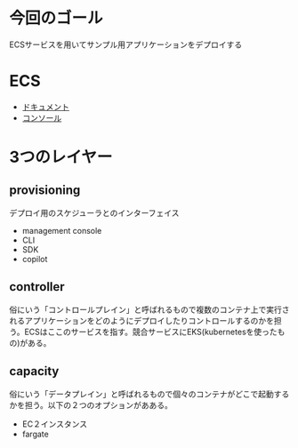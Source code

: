 # 今回のゴール
ECSサービスを用いてサンプル用アプリケーションをデプロイする

# ECS
- [ドキュメント](https://docs.aws.amazon.com/ja_jp/ecs/)
- [コンソール](https://us-east-1.console.aws.amazon.com/vpcconsole/home?region=us-east-1#Home:)

# 3つのレイヤー
## provisioning
デプロイ用のスケジューラとのインターフェイス
- management console
- CLI
- SDK
- copilot

## controller
俗にいう「コントロールプレイン」と呼ばれるもので複数のコンテナ上で実行されるアプリケーションをどのようにデプロイしたりコントロールするのかを担う。ECSはここのサービスを指す。競合サービスにEKS(kubernetesを使ったもの)がある。

## capacity
俗にいう「データプレイン」と呼ばれるもので個々のコンテナがどこで起動するかを担う。以下の２つのオプションがあある。
- EC２インスタンス
- fargate

